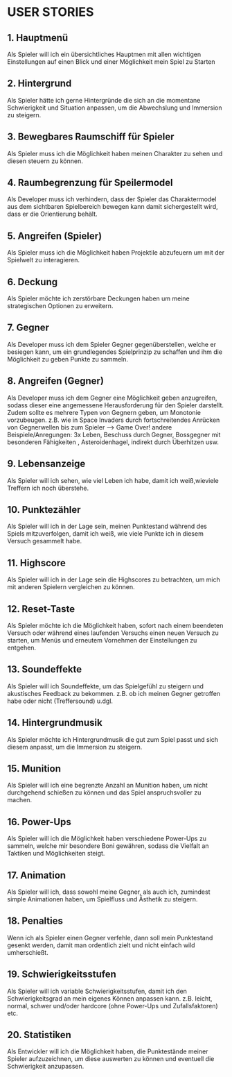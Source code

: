 # USER STORIES

## 1. Hauptmenü
Als Spieler will ich ein übersichtliches Hauptmen mit allen wichtigen Einstellungen auf einen Blick und einer Möglichkeit mein Spiel zu Starten

## 2. Hintergrund
Als Spieler hätte ich gerne Hintergründe die sich an die momentane Schwierigkeit und Situation anpassen, um die Abwechslung und Immersion zu steigern.

## 3. Bewegbares Raumschiff für Spieler
Als Spieler muss ich die Möglichkeit haben meinen Charakter zu sehen und diesen steuern zu können.

## 4. Raumbegrenzung für Speilermodel
Als Developer muss ich verhindern, dass der Spieler das Charaktermodel aus dem sichtbaren Spielbereich bewegen kann damit sichergestellt wird, dass er die Orientierung behält.

## 5. Angreifen (Spieler)
Als Spieler muss ich die Möglichkeit haben Projektile abzufeuern um mit der Spielwelt zu interagieren.

## 6. Deckung
Als Spieler möchte ich zerstörbare Deckungen haben um meine strategischen Optionen zu erweitern.

## 7. Gegner
Als Developer muss ich dem Spieler Gegner gegenüberstellen, welche er besiegen kann, um ein grundlegendes Spielprinzip zu schaffen und ihm die Möglichkeit zu geben Punkte zu sammeln.

## 8. Angreifen (Gegner)
Als Developer muss ich dem Gegner eine Möglichkeit geben anzugreifen,  sodass dieser eine angemessene Herausforderung für den Spieler darstellt.  Zudem sollte es mehrere Typen von Gegnern geben, um Monotonie vorzubeugen.
z.B. wie in Space Invaders durch fortschreitendes Anrücken von Gegnerwellen bis zum Spieler --> Game Over!
andere Beispiele/Anregungen: 3x Leben, Beschuss durch Gegner, Bossgegner mit besonderen Fähigkeiten , Asteroidenhagel, indirekt durch Überhitzen usw.

## 9. Lebensanzeige
Als Spieler will ich sehen, wie viel Leben ich habe, damit ich weiß,wieviele Treffern ich noch überstehe.

## 10. Punktezähler 
Als Spieler will ich in der Lage sein, meinen Punktestand während des Spiels mitzuverfolgen, damit ich weiß, wie viele Punkte ich in diesem Versuch gesammelt habe.

## 11. Highscore
Als Spieler will ich in der Lage sein die Highscores zu betrachten, um mich mit anderen Spielern vergleichen zu können.

## 12. Reset-Taste
Als Spieler möchte ich die Möglichkeit haben, sofort nach einem beendeten Versuch oder während eines laufenden Versuchs einen neuen Versuch zu starten, um Menüs und erneutem Vornehmen der Einstellungen zu entgehen.

## 13. Soundeffekte
Als Spieler will ich Soundeffekte, um das Spielgefühl zu steigern und akustisches Feedback zu bekommen.
z.B. ob ich meinen Gegner getroffen habe oder nicht (Treffersound) u.dgl.

## 14. Hintergrundmusik 
Als Spieler möchte ich Hintergrundmusik die gut zum Spiel passt und sich diesem anpasst, um die Immersion zu steigern. 

## 15. Munition
Als Spieler will ich eine begrenzte  Anzahl an Munition haben, um nicht durchgehend schießen zu können und das Spiel anspruchsvoller zu machen.

## 16. Power-Ups
Als Spieler will ich die Möglichkeit haben verschiedene Power-Ups zu sammeln, welche mir besondere Boni gewähren, sodass die Vielfalt an Taktiken und Möglichkeiten steigt.

## 17. Animation 
Als Spieler will ich, dass sowohl meine Gegner, als auch ich, zumindest simple Animationen haben, um Spielfluss und Ästhetik zu steigern.

## 18. Penalties
Wenn ich als Spieler einen Gegner verfehle, dann soll mein Punktestand gesenkt werden, damit man ordentlich zielt und nicht einfach wild umherschießt.

## 19. Schwierigkeitsstufen
Als Spieler will ich variable Schwierigkeitsstufen, damit ich den Schwierigkeitsgrad an mein eigenes Können anpassen kann.
z.B. leicht, normal, schwer und/oder hardcore (ohne Power-Ups und Zufallsfaktoren) etc.

## 20. Statistiken
Als Entwickler will ich die Möglichkeit haben, die Punktestände meiner Spieler aufzuzeichnen, um diese auswerten zu können und eventuell die Schwierigkeit anzupassen.